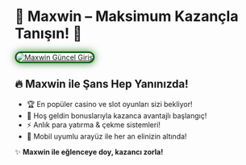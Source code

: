 <h1>🎯 Maxwin – Maksimum Kazançla Tanışın! 💸</h1>

<a href="https://maxwin447.com" title="Maxwin Güncel Giriş">
  <img src="https://i.ibb.co/BtMhhf6/g-venligiris.jpg" alt="Maxwin Güncel Giriş" style="max-width: 100%; border: 3px solid #006400; border-radius: 15px; box-shadow: 0px 0px 15px rgba(0, 100, 0, 0.8);">
</a>

<h2>🔥 Maxwin ile Şans Hep Yanınızda!</h2>
<ul>
  <li>🏆 En popüler casino ve slot oyunları sizi bekliyor!</li>
  <li>🎁 Hoş geldin bonuslarıyla kazanca avantajlı başlangıç!</li>
  <li>⚡ Anlık para yatırma & çekme sistemleri!</li>
  <li>📱 Mobil uyumlu arayüz ile her an elinizin altında!</li>
</ul>

<p>✨ <strong>Maxwin ile eğlenceye doy, kazancı zorla!</strong></p>

<meta name="description" content="Maxwin ile yüksek oranlar ve zengin oyun seçenekleri seni bekliyor. Güncel giriş adresinden hemen katıl, kazanmaya başla!">
